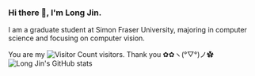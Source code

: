 ### Hi there 👋, I'm Long Jin.
I am a graduate student at Simon Fraser University, majoring in computer science and focusing on computer vision.

<!--
**longjinvan/longjinvan** is a ✨ _special_ ✨ repository because its `README.md` (this file) appears on your GitHub profile.

Here are some ideas to get you started:

- 🔭 I’m currently working on ...
- 🌱 I’m currently learning ...
- 👯 I’m looking to collaborate on ...
- 🤔 I’m looking for help with ...
- 💬 Ask me about ...
- 📫 How to reach me: ...
- 😄 Pronouns: ...
- ⚡ Fun fact: ...
-->
You are my ![Visitor Count](https://profile-counter.glitch.me/longjinvan/count.svg) visitors. Thank you ✿✿ヽ(°▽°)ノ✿
![Long Jin's GitHub stats](https://github-readme-stats.vercel.app/api?username=longjinvan&show_icons=true&theme=tokyonight)



